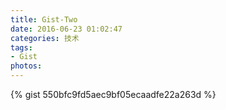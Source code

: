 ```yaml
---
title: Gist-Two
date: 2016-06-23 01:02:47
categories: 技术
tags:
- Gist
photos:
---
```


{% gist 550bfc9fd5aec9bf05ecaadfe22a263d %}
